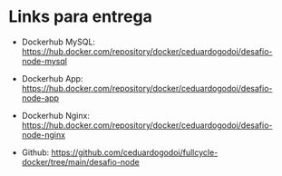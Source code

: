 # Links para entrega

- Dockerhub MySQL: https://hub.docker.com/repository/docker/ceduardogodoi/desafio-node-mysql
- Dockerhub App: https://hub.docker.com/repository/docker/ceduardogodoi/desafio-node-app
- Dockerhub Nginx: https://hub.docker.com/repository/docker/ceduardogodoi/desafio-node-nginx

- Github: https://github.com/ceduardogodoi/fullcycle-docker/tree/main/desafio-node
